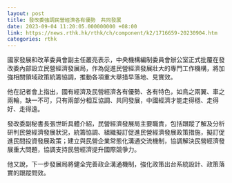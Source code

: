 ```yaml
---
layout: post
title: 發改委強調民營經濟各有優勢　共同發展
date: 2023-09-04 11:20:05.000000000 +08:00
link: https://news.rthk.hk/rthk/ch/component/k2/1716659-20230904.htm
categories: rthk
---
```


國家發展和改革委員會副主任叢亮表示，中央機構編制委員會辦公室正式批覆在發改委內部設立民營經濟發展局，作為促進民營經濟發展壯大的專門工作機構，將加強相關領域政策統籌協調，推動各項重大舉措早落地、見實效。

他在記者會上指出，國有經濟及民營經濟各有優勢、各有特色，如鳥之兩翼、車之兩輪，缺一不可，只有兩部分相互協調、共同發展，中國經濟才能走得穩、走得好、走得遠。

發改委副秘書長張世昕具體介紹，民營經濟發展局主要職責，包括跟蹤了解及分析研判民營經濟發展狀況，統籌協調、組織擬訂促進民營經濟發展政策措施，擬訂促進民間投資發展政策；建立與民營企業常態化溝通交流機制，協調解決民營經濟發展重大問題，協調支持民營經濟提升國際競爭力。

他又說，下一步發展局將健全完善政企溝通機制，強化政策出台系統設計、政策落實的跟蹤問效。
